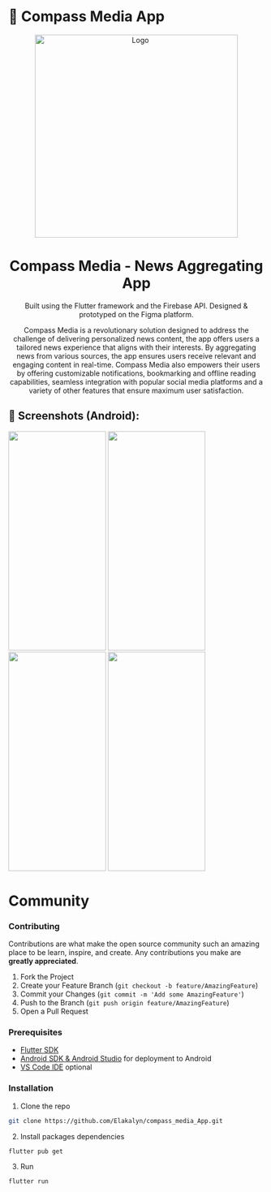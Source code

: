 
# 📰 Compass Media App

<p align="center">
  <a href="https://github.com/Elakalyn/compass_media_App">
    <img src="https://github.com/Elakalyn/compass_media_App/assets/115952480/30617715-7cae-48af-9084-af074fb0d0eb" alt="Logo" width="400" height="400">
  </a>

  <h1 align="center">Compass Media - News Aggregating App</h1>
  
  <p align="center">Built using the Flutter framework and the Firebase API. Designed & prototyped on the Figma platform.</p>

</p>

<p align="center">Compass Media is a revolutionary solution designed to address the challenge of delivering personalized news content, the app offers users a tailored news experience that aligns with their interests. By aggregating news from various sources, the app ensures users receive relevant and engaging content in real-time. Compass Media also empowers their users by offering customizable notifications, bookmarking and offline reading capabilities, seamless integration with popular social media platforms and a variety of other features that ensure maximum user satisfaction.</p>


## 📱 Screenshots (Android):

<img src="https://github.com/Elakalyn/compass_media_App/assets/115952480/e97a4d8f-ede3-45a1-81fd-1faa00a78b16" width="192" height="432">
<img src="https://github.com/Elakalyn/compass_media_App/assets/115952480/0e44fd2f-72d4-49cf-9abb-d193b2e7e421" width="192" height="432">
<img src="https://github.com/Elakalyn/compass_media_App/assets/115952480/a9b20d86-6610-458d-8689-5b0d26a4c707" width="192" height="432">
<img src="https://github.com/Elakalyn/compass_media_App/assets/115952480/781aea8e-8611-4f51-8877-14deb07a733a" width="192" height="432">

# Community

### Contributing

Contributions are what make the open source community such an amazing place to be learn, inspire, and create. Any contributions you make are **greatly appreciated**.

1. Fork the Project
2. Create your Feature Branch (`git checkout -b feature/AmazingFeature`)
3. Commit your Changes (`git commit -m 'Add some AmazingFeature'`)
4. Push to the Branch (`git push origin feature/AmazingFeature`)
5. Open a Pull Request

### Prerequisites

- [Flutter SDK](https://flutter.dev)
- [Android SDK & Android Studio](https://developer.android.com/studio) for deployment to Android
- [VS Code IDE](https://code.visualstudio.com/) optional


### Installation

1. Clone the repo

```sh
git clone https://github.com/Elakalyn/compass_media_App.git
```

2. Install packages dependencies

```
flutter pub get
```

3. Run

```
flutter run
```
